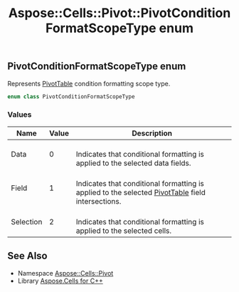 ﻿---
title: Aspose::Cells::Pivot::PivotConditionFormatScopeType enum
linktitle: PivotConditionFormatScopeType
second_title: Aspose.Cells for C++ API Reference
description: 'Aspose::Cells::Pivot::PivotConditionFormatScopeType enum. Represents PivotTable condition formatting scope type in C++.'
type: docs
weight: 3100
url: /cpp/aspose.cells.pivot/pivotconditionformatscopetype/
---
## PivotConditionFormatScopeType enum


Represents [PivotTable](../pivottable/) condition formatting scope type.

```cpp
enum class PivotConditionFormatScopeType
```

### Values

| Name | Value | Description |
| --- | --- | --- |
| Data | 0 | <br>Indicates that conditional formatting is applied to the selected data fields. |
| Field | 1 | <br>Indicates that conditional formatting is applied to the selected [PivotTable](../pivottable/) field intersections. |
| Selection | 2 | <br>Indicates that conditional formatting is applied to the selected cells. |

## See Also

* Namespace [Aspose::Cells::Pivot](../)
* Library [Aspose.Cells for C++](../../)

